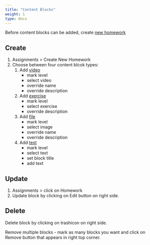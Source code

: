 ```yaml
---
title: "Content Blocks"
weight: 1
type: docs
---
```


Before content blocks can be added, create [new homework](createNewHomework.md)

## Create

1. Assignments > Create New Homework
2. Choose between four content blcok types:
   1. Add [video](videos.md)
      - mark level
      - select video
      - override name
      - override description
   2. Add [exercise](exercises.md)
      - mark level
      - select exercise
      - override description
   3. Add [file](fileStorageFile.md)
      - mark level
      - select image
      - override name
      - override description
   4. Add [text](homeworkTexts.md)
      - mark level
      - select text
      - set block title
      - add text

## Update

1. Assignments > click on Homework
2. Update block by clicking on Edit button on right side.

## Delete

Delete block by clicking on trashicon on right side.

Remove multiple blocks - mark as many blocks you want and click on Remove button that appears in right top corner.
